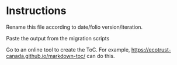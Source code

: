 # Instructions
Rename this file according to date/folio version/iteration.

Paste the output from the migration scripts

Go to an online tool to create the ToC.
For example, https://ecotrust-canada.github.io/markdown-toc/ can do this.
